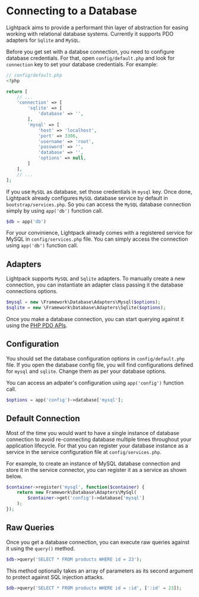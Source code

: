 # Connecting to a Database

Lightpack aims to provide a performant thin layer of abstraction for easing working with relational database systems. Currently it supports PDO adapters for
<code>Sqlite</code> and <code>MySQL</code>.

Before you get set with a databse connection, you need to configure database credentials. For that, open `config/default.php` and look for `connection` key to set your database credentials. For example:

```php
// config/default.php
<?php

return [
    // ...
    'connection' => [
        'sqlite' => [
            'database' => '',
        ],
        'mysql' => [
            'host' => 'localhost',
            'port' => 3306,
            'username' => 'root',
            'password' => '',
            'database' => '',
            'options' => null,
        ]
    ],
    // ...
];
```

If you use `MySQL` as database, set those credentials in `mysql` key. Once done, Lightpack already configures `MySQL` database service by default in `bootstrap/services.php`. So you can access the `MySQL` database connection simply by using `app('db')` function call.

```php
$db = app('db')
```

<p class="tip">For your convinience, Lightpack already comes with a registered service for MySQL in <code>config/services.php</code> file. You can simply access the connection using <code>app('db')</code> function call.</p>

## Adapters

Lightpack supports `MySQL` and `Sqlite` adapters. To manually create a new connection, you can instantiate an adapter class passing it 
the database connections options.

```php
$mysql = new \Framework\Database\Adapters\Mysql($options);
$sqlite = new \Framework\Database\Adapters\Sqlite($options);
```        

<p class="tip">Once you make a database connection, you can start querying against it using the <a href="https://www.php.net/manual/en/book.pdo.php" target="_blank">PHP PDO APIs</a>.
</p>

## Configuration

You should set the database configuration options in <code>config/default.php</code> file. If you open the database config file, you will find configurations
defined for <code>mysql</code> and <code>sqlite</code>. Change them as per your
database options. 

You can access an adpater's configuration using <code>app('config')</code> function call.

```php
$options = app('config')->database['mysql'];
```

## Default Connection

Most of the time you would want to have a single instance of database connection to avoid re-connecting database multiple times throughout your
application lifecycle. For that you can register your database instance as a service in the service configuration file at <code>config/services.php</code>. 

For example, to create an instance of MySQL database connection and store it 
in the service connector, you can register it as a service as shown below.

```php
$container->register('mysql', function($container) {
    return new Framework\Database\Adapters\MySql(
        $container->get('config')->database['mysql']
    );
});
```

## Raw Queries

Once you get a database connection, you can execute raw queries against it using the <code>query()</code>
method.

```php
$db->query('SELECT * FROM products WHERE id = 23');
```

This method optionally takes an array of parameters as its second argument to protect against SQL injection attacks.

```php
$db->query('SELECT * FROM products WHERE id = :id', [':id' = 23]);
```
